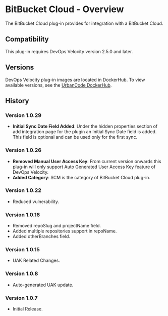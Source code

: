 
# BitBucket Cloud - Overview

The BitBucket Cloud plug-in provides for integration with a BitBucket Cloud.


## Compatibility

This plug-in requires DevOps Velocity version 2.5.0 and later.

## Versions

DevOps Velocity plug-in images are located in DockerHub. To view available versions, see the [UrbanCode
DockerHub](https://hub.docker.com/r/urbancode/ucv-ext-bitbucket-cloud/tags).

## History

### Version 1.0.29

* **Initial Sync Date Field Added**: Under the hidden properties section of add integration page for the plugin an Initial Sync Date field is added. This field is optional and can be used only for the first sync.

### Version 1.0.26

* **Removed Manual User Access Key**: From current version onwards this plug-in will only support Auto Generated User Access Key feature of DevOps Velocity.
* **Added Category**: SCM is the category of BitBucket Cloud plug-in.

### Version 1.0.22

* Reduced vulnerability.

### Version 1.0.16

* Removed repoSlug and projectName field.
* Added multiple repositories support in repoName.
* Added otherBranches field.
    
### Version 1.0.15

* UAK Related Changes.

### Version 1.0.8

* Auto-generated UAK update.

### Version 1.0.7

* Initial Release.
